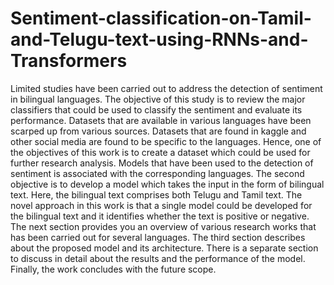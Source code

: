 # Sentiment-classification-on-Tamil-and-Telugu-text-using-RNNs-and-Transformers
Limited studies have been carried out to address the detection of sentiment in bilingual languages. The objective of this study is to review the major classifiers that could be used to classify the sentiment and evaluate its performance. Datasets that are available in various languages have been scarped up from various sources. Datasets that are found in kaggle and other social media are found to be specific to the languages.  Hence, one of the objectives of this work is to create a dataset which could be used for further research analysis. Models that have been used to the detection of sentiment is associated with the corresponding languages. The second objective is to develop a model which takes the input in the form of bilingual text. Here, the bilingual text comprises both Telugu and Tamil text. The novel approach in this work is that a single model could be developed for the bilingual text and it identifies whether the text is positive or negative. The next section provides you an overview of various research works that has been carried out for several languages. The third section describes about the proposed model and its architecture. There is a separate section to discuss in detail about the results and the performance of the model. Finally, the work concludes with the future scope.
